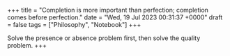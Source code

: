 +++ 
title = "Completion is more important than perfection; completion comes before perfection."
date = "Wed, 19 Jul 2023 00:31:37 +0000"
draft = false
tags = ["Philosophy", "Notebook"]
+++

Solve the presence or absence problem first, then solve the quality problem.
+++